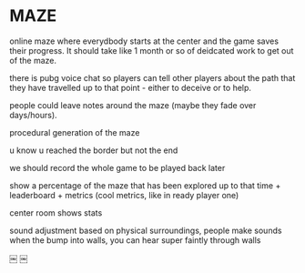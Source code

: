 <h1> MAZE </h1>

online maze where everydbody starts at the center and the game saves their progress. It should take like 1 month or so of deidcated work to get out of the maze.


there is pubg voice chat so players can tell other players about the path that they have travelled up to that point - either to deceive or to help.

people could leave notes around the maze (maybe they fade over days/hours). 

procedural generation of the maze

u know u reached the border but not the end

we should record the whole game to be played back later

show a percentage of the maze that has been explored up to that time + leaderboard + metrics (cool metrics, like in ready player one)

center room shows stats

sound adjustment based on physical surroundings, people make sounds when the bump into walls, you can hear super faintly through walls


￼
￼
